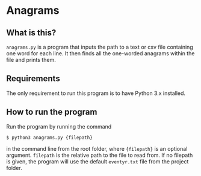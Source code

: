 # Anagrams

## What is this?

`anagrams.py` is a program that inputs the path to a text or csv file containing one word for each line. It then finds all the one-worded anagrams within the file and prints them.

## Requirements

The only requirement to run this program is to have Python 3.x installed.

## How to run the program

Run the program by running the command

```console
$ python3 anagrams.py {filepath}
```

in the command line from the root folder, where `{filepath}` is an optional argument. `filepath` is the relative path to the file to read from. If no filepath is given, the program will use the default `eventyr.txt` file from the project folder.
